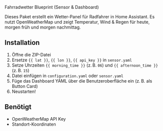 Fahrradwetter Blueprint (Sensor & Dashboard)

Dieses Paket erstellt ein Wetter-Panel für Radfahrer in Home Assistant. Es nutzt OpenWeatherMap und zeigt Temperatur, Wind & Regen für heute, morgen früh und morgen nachmittag.

## Installation

1. Öffne die ZIP-Datei
2. Ersetze `{{ lat }}`, `{{ lon }}`, `{{ api_key }}` in `sensor.yaml`
3. Setze Uhrzeiten `{{ morning_time }}` (z. B. `06`) und `{{ afternoon_time }}` (z. B. `15`)
4. Datei einfügen in `configuration.yaml` oder `sensor.yaml`
5. Füge das Dashboard YAML über die Benutzeroberfläche ein (z. B. als Button Card)
6. Neustarten!

## Benötigt

- OpenWeatherMap API Key
- Standort-Koordinaten
